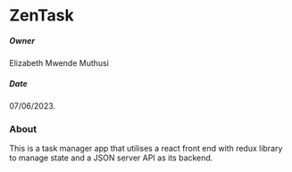 # ZenTask

##### Owner

Elizabeth Mwende Muthusi

##### Date

07/06/2023.

### About

This is a task manager app that utilises a react front end with redux library to manage state and a JSON server API as its backend.
